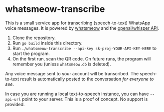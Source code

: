 # whatsmeow-transcribe

This is a small service app for transcribing (speech-to-text) WhatsApp voice messages. It is powered by [whatsmeow](https://github.com/tulir/whatsmeow/) and the [openai/whisper API](https://platform.openai.com/docs/guides/speech-to-text).

1. Clone the repository.
2. Run `go build` inside this directory.
3. Run `./whatsmeow-transcribe --api-key sk-proj-YOUR-API-KEY-HERE` to start the program.
4. On the first run, scan the QR code. On future runs, the program will remember you (unless `whatsmeow.db` is deleted). 

Any voice message sent to your account will be transcribed. The speech-to-text result is automatically posted to the conversation *for everyone to see*.

In case you are running a local text-to-speech instance, you can have `--api-url` point to your server. This is a proof of concept. No support is provided.
